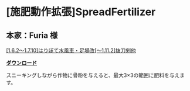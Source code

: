 # [施肥動作拡張]SpreadFertilizer
## 本家：Furia 様
[[1.6.2～1.7.10]はりぼて水風車・足場改[～1.11.2]抜刀剣他](http://forum.minecraftuser.jp/viewtopic.php?f=13&t=2150)

[**ダウンロード**](https://github.com/eyeq/mod-1.11.2-SpreadFertilizer/releases/download/1.0/1.11.2-SpreadFertilizer-1.0.jar)

スニーキングしながら作物に骨粉を与えると、最大3×3の範囲に肥料を与えます。  
